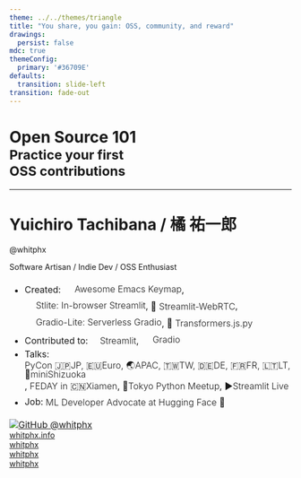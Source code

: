 ```yaml
---
theme: ../../themes/triangle
title: "You share, you gain: OSS, community, and reward"
drawings:
  persist: false
mdc: true
themeConfig:
  primary: '#36709E'
defaults:
  transition: slide-left
transition: fade-out
---
```


<h1>
Open Source 101<br>
<small>
Practice your first<br>OSS contributions
</small>
</h1>

---

<h1>Yuichiro Tachibana / 橘 祐一郎</h1>

@whitphx

<div mt-8>
Software Artisan / Indie Dev / OSS Enthusiast
</div>

<div class="portfolio" w-130 mt-6 v-click>

- <span class="heading">Created</span>: <span class="item"><img src="/portfolio/awesome_emacs_keymap.svg">Awesome Emacs Keymap</span>, <span class="item"><img src="/portfolio/stlite.png">Stlite: In-browser Streamlit</span>, <span class="item">🎈 Streamlit-WebRTC</span>, <span class="item"><img src="/portfolio/gradio.svg">Gradio-Lite: Serverless Gradio</span>, <span class="item">🤗 Transformers.js.py</span>
- <span class="heading">Contributed to</span>: <span class="item"><img src="/portfolio/streamlit-mark-color.svg" style="height: 0.8em;">Streamlit</span>, <span class="item"><img src="/portfolio/gradio.svg">Gradio</span>
- <span class="heading">Talks</span>: <span class="item">PyCon 🇯🇵JP, 🇪🇺Euro, 🌏APAC, 🇹🇼TW, 🇩🇪DE, 🇫🇷FR, 🇱🇹LT, 🗾miniShizuoka</span>, <span class="item">FEDAY in 🇨🇳Xiamen</span>, <span class="item">🐍Tokyo Python Meetup</span>, <span class="item">▶️Streamlit Live</span>
- <span class="heading">Job</span>: <span class="item">ML Developer Advocate at Hugging Face 🤗</span>

<div absolute top-48 right-0>
<a href="https://github.com/whitphx" target="_blank" rel="noopener noreferrer">
<img src="/github_whitphx.png" alt="GitHub @whitphx" w="400px">
</a>
</div>

</div>

<div mt-10 w-min flex="~ gap-1" items-center justify-center v-click>
  <div i-ri-user-3-line op50 ma text-2xl />
  <div><a href="https://whitphx.info/" target="_blank" class="border-none! font-300">whitphx.info</a></div>
  <div i-ri-github-line op50 ma text-2xl ml4/>
  <div><a href="https://github.com/whitphx" target="_blank" class="border-none! font-300">whitphx</a></div>
  <div i-ri-linkedin-line op50 ma text-2xl ml4/>
  <div><a href="https://www.linkedin.com/in/whitphx/" target="_blank" class="border-none! font-300">whitphx</a></div>
  <div i-ri-twitter-x-line op50 ma text-2xl ml4/>
  <div><a href="https://twitter.com/whitphx" target="_blank" class="border-none! font-300">whitphx</a></div>
</div>

<style>
  .portfolio {
    font-size: 1.0rem;
  }
  .heading {

  }
  .item {
    height: 1.8rem;
    line-height: 1.0rem;
    font-weight: 300;
    display: inline-flex;
    align-items: center;

    img {
      height: 1.0em;
      margin-right: 0.25em;
    }
  }
</style>
